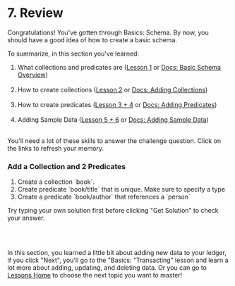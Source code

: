 # 7. Review

Congratulations! You've gotten through Basics: Schema. By now, you should have a good idea of how to create a basic schema.

To summarize, in this section you've learned:

1. What collections and predicates are (<a href="/lesson/bg-schema/1" target="_blank">Lesson 1</a> or <a href="/docs/schema/#overview" target="_blank">Docs: Basic Schema Overview</a>)
   <br/>
   <br/>
2. How to create collections
   (<a href="/lesson/bg-schema/2" target="_blank">Lesson 2</a> or <a href="/docs/schema#adding-collections" target="_blank">Docs: Adding Collections</a>)
   <br/>
   <br/>
3. How to create predicates
   (<a href="/lesson/bg-schema/3" target="_blank">Lesson 3 + 4</a> or <a href="/docs/schema#adding-predicates" target="_blank">Docs: Adding Predicates</a>)
   <br/>
   <br/>
4. Adding Sample Data
   (<a href="/lesson/bg-schema/5" target="_blank">Lesson 5 + 6</a> or <a href="/docs/schema#adding-sample-data" target="_blank">Docs: Adding Sample Data</a>)
   <br/>
   <br/>

You'll need a lot of these skills to answer the challenge question. Click on the links to refresh your memory.

<div class="challenge">
<h3>Add a Collection and 2 Predicates</h3>
<p>
    <ol>
        <li>Create a collection `book`. </li>
        <li>Create predicate `book/title` that is unique. Make sure to specify a type</li>
        <li>Create a predicate `book/author` that references a `person`</li>
    </ol>
</p>
<p>Try typing your own solution first before clicking "Get Solution" to check your answer. </p>
</div>
<br/>
<br/>

In this section, you learned a little bit about adding new data to your ledger, if you click "Next", you'll go to the "Basics: "Transacting" lesson and learn a lot more about adding, updating, and deleting data. Or you can go to [Lessons Home](/lesson) to choose the next topic you want to master!
